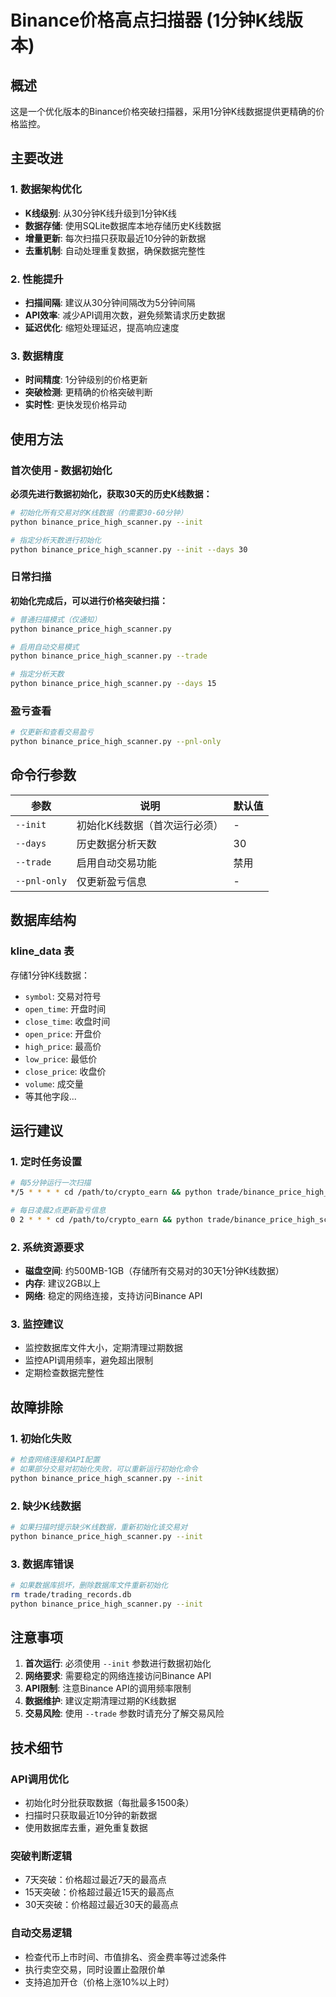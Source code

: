 # Binance价格高点扫描器 (1分钟K线版本)

## 概述

这是一个优化版本的Binance价格突破扫描器，采用1分钟K线数据提供更精确的价格监控。

## 主要改进

### 1. 数据架构优化
- **K线级别**: 从30分钟K线升级到1分钟K线
- **数据存储**: 使用SQLite数据库本地存储历史K线数据
- **增量更新**: 每次扫描只获取最近10分钟的新数据
- **去重机制**: 自动处理重复数据，确保数据完整性

### 2. 性能提升
- **扫描间隔**: 建议从30分钟间隔改为5分钟间隔
- **API效率**: 减少API调用次数，避免频繁请求历史数据
- **延迟优化**: 缩短处理延迟，提高响应速度

### 3. 数据精度
- **时间精度**: 1分钟级别的价格更新
- **突破检测**: 更精确的价格突破判断
- **实时性**: 更快发现价格异动

## 使用方法

### 首次使用 - 数据初始化

**必须先进行数据初始化，获取30天的历史K线数据：**

```bash
# 初始化所有交易对的K线数据（约需要30-60分钟）
python binance_price_high_scanner.py --init

# 指定分析天数进行初始化
python binance_price_high_scanner.py --init --days 30
```

### 日常扫描

**初始化完成后，可以进行价格突破扫描：**

```bash
# 普通扫描模式（仅通知）
python binance_price_high_scanner.py

# 启用自动交易模式
python binance_price_high_scanner.py --trade

# 指定分析天数
python binance_price_high_scanner.py --days 15
```

### 盈亏查看

```bash
# 仅更新和查看交易盈亏
python binance_price_high_scanner.py --pnl-only
```

## 命令行参数

| 参数 | 说明 | 默认值 |
|-----|------|--------|
| `--init` | 初始化K线数据（首次运行必须） | - |
| `--days` | 历史数据分析天数 | 30 |
| `--trade` | 启用自动交易功能 | 禁用 |
| `--pnl-only` | 仅更新盈亏信息 | - |

## 数据库结构

### kline_data 表
存储1分钟K线数据：
- `symbol`: 交易对符号
- `open_time`: 开盘时间
- `close_time`: 收盘时间
- `open_price`: 开盘价
- `high_price`: 最高价
- `low_price`: 最低价
- `close_price`: 收盘价
- `volume`: 成交量
- 等其他字段...

## 运行建议

### 1. 定时任务设置

```bash
# 每5分钟运行一次扫描
*/5 * * * * cd /path/to/crypto_earn && python trade/binance_price_high_scanner.py

# 每日凌晨2点更新盈亏信息
0 2 * * * cd /path/to/crypto_earn && python trade/binance_price_high_scanner.py --pnl-only
```

### 2. 系统资源要求

- **磁盘空间**: 约500MB-1GB（存储所有交易对的30天1分钟K线数据）
- **内存**: 建议2GB以上
- **网络**: 稳定的网络连接，支持访问Binance API

### 3. 监控建议

- 监控数据库文件大小，定期清理过期数据
- 监控API调用频率，避免超出限制
- 定期检查数据完整性

## 故障排除

### 1. 初始化失败
```bash
# 检查网络连接和API配置
# 如果部分交易对初始化失败，可以重新运行初始化命令
python binance_price_high_scanner.py --init
```

### 2. 缺少K线数据
```bash
# 如果扫描时提示缺少K线数据，重新初始化该交易对
python binance_price_high_scanner.py --init
```

### 3. 数据库错误
```bash
# 如果数据库损坏，删除数据库文件重新初始化
rm trade/trading_records.db
python binance_price_high_scanner.py --init
```

## 注意事项

1. **首次运行**: 必须使用 `--init` 参数进行数据初始化
2. **网络要求**: 需要稳定的网络连接访问Binance API
3. **API限制**: 注意Binance API的调用频率限制
4. **数据维护**: 建议定期清理过期的K线数据
5. **交易风险**: 使用 `--trade` 参数时请充分了解交易风险

## 技术细节

### API调用优化
- 初始化时分批获取数据（每批最多1500条）
- 扫描时只获取最近10分钟的新数据
- 使用数据库去重，避免重复数据

### 突破判断逻辑
- 7天突破：价格超过最近7天的最高点
- 15天突破：价格超过最近15天的最高点  
- 30天突破：价格超过最近30天的最高点

### 自动交易逻辑
- 检查代币上市时间、市值排名、资金费率等过滤条件
- 执行卖空交易，同时设置止盈限价单
- 支持追加开仓（价格上涨10%以上时） 